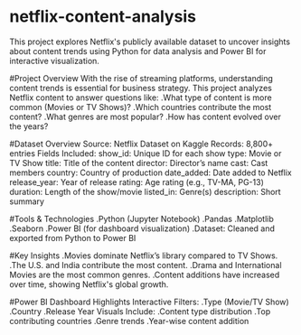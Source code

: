 # netflix-content-analysis
This project explores Netflix's publicly available dataset to uncover insights about content trends using Python for data analysis and Power BI for interactive visualization.

#Project Overview
With the rise of streaming platforms, understanding content trends is essential for business strategy. This project analyzes Netflix content to answer questions like:
.What type of content is more common (Movies or TV Shows)?
.Which countries contribute the most content?
.What genres are most popular?
.How has content evolved over the years?

#Dataset Overview
Source: Netflix Dataset on Kaggle
Records: 8,800+ entries
Fields Included:
show_id: Unique ID for each show
type: Movie or TV Show
title: Title of the content
director: Director’s name
cast: Cast members
country: Country of production
date_added: Date added to Netflix
release_year: Year of release
rating: Age rating (e.g., TV-MA, PG-13)
duration: Length of the show/movie
listed_in: Genre(s)
description: Short summary

#Tools & Technologies
.Python (Jupyter Notebook)
.Pandas
.Matplotlib
.Seaborn
.Power BI (for dashboard visualization)
.Dataset: Cleaned and exported from Python to Power BI

#Key Insights
.Movies dominate Netflix’s library compared to TV Shows.
.The U.S. and India contribute the most content.
.Drama and International Movies are the most common genres.
.Content additions have increased over time, showing Netflix's global growth.

#Power BI Dashboard Highlights
Interactive Filters:
.Type (Movie/TV Show)
.Country
.Release Year
Visuals Include:
.Content type distribution
.Top contributing countries
.Genre trends
.Year-wise content addition



